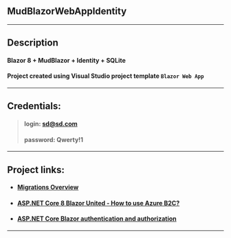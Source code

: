 ## MudBlazorWebAppIdentity
---
## Description
#### Blazor 8 + MudBlazor + Identity + SQLite
#### Project created using Visual  Studio project template `Blazor Web App`
-----
## Credentials:
>#### login: sd@sd.com 
>#### password: Qwerty!1
---
## Project links:
- #### [Migrations Overview](https://learn.microsoft.com/en-us/ef/core/managing-schemas/migrations/?tabs=dotnet-core-cli)

- #### [ASP.NET Core 8 Blazor United - How to use Azure B2C?](https://stackoverflow.com/questions/77085474/asp-net-core-8-blazor-united-how-to-use-azure-b2c)

- #### [ASP.NET Core Blazor authentication and authorization](https://learn.microsoft.com/en-us/aspnet/core/blazor/security/?view=aspnetcore-8.0)


---